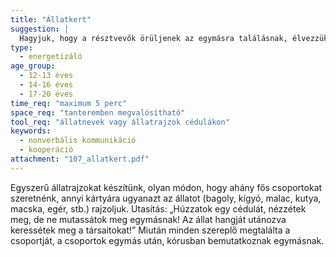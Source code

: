 ```yaml
---
title: "Állatkert"
suggestion: | 
  Hagyjuk, hogy a résztvevők örüljenek az egymásra találásnak, élvezzük a gyakorlat okozta felpezsdülést! A feladat nem igényel külön feldolgozást, reflexiót; célja a csoportalakítás, így a kialakult csoportokban tovább dolgozhatunk.
type:
  - energetizáló
age_group:
  - 12-13 éves
  - 14-16 éves
  - 17-20 éves
time_req: "maximum 5 perc"
space_req: "tanteremben megvalósítható"
tool_req: "állatnevek vagy állatrajzok cédulákon"
keywords: 
  - nonverbális kommunikáció
  - kooperáció
attachment: "107_allatkert.pdf"
---
```


 Egyszerű állatrajzokat készítünk, olyan módon, hogy ahány fős csoportokat szeretnénk, annyi kártyára ugyanazt az állatot (bagoly, kígyó, malac, kutya, macska, egér, stb.) rajzoljuk. Utasítás: „Húzzatok egy cédulát, nézzétek meg, de ne mutassátok meg egymásnak! Az állat hangját utánozva keressétek meg a társaitokat!” Miután minden szereplő megtalálta a csoportját, a csoportok egymás után, kórusban bemutatkoznak egymásnak.  
  
